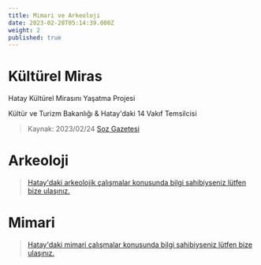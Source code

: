 ```yaml
---
title: Mimari ve Arkeoloji
date: 2023-02-28T05:14:39.000Z
weight: 2
published: true
---
```


# Kültürel Miras

Hatay Kültürel Mirasını Yaşatma Projesi

Kültür ve Turizm Bakanlığı & Hatay'daki 14 Vakıf Temsilcisi

> Kaynak:
2023/02/24 [Soz Gazetesi](https://sozgazetesi.com.tr/2023/02/24/hatay-kulturel-mirasini-yasatma-projesi-start-aldi/)


# Arkeoloji
> [Hatay'daki arkeolojik çalışmalar konusunda bilgi sahibiyseniz lütfen bize ulaşınız.](mailto:hataybenimsahsimeselem@gmail.com)

# Mimari
> [Hatay'daki mimari çalışmalar konusunda bilgi sahibiyseniz lütfen bize ulaşınız.](mailto:hataybenimsahsimeselem@gmail.com)
